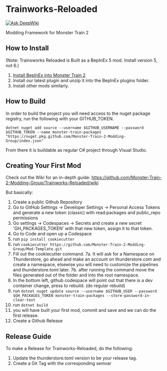 # Trainworks-Reloaded
[![Ask DeepWiki](https://deepwiki.com/badge.svg)](https://deepwiki.com/Monster-Train-2-Modding-Group/Trainworks-Reloaded)

Modding Framework for Monster Train 2

## How to Install

(Note: Trainsworks Reloaded is Built as a BepInEx 5 mod. Install version 5, not 6.)

1. [Install BepInEx into Monster Train 2](https://docs.bepinex.dev/articles/user_guide/installation/index.html)
2. Install our latest plugin and unzip it into the BepInEx plugins folder.
3. Install other mods similarly.

## How to Build

In order to build the project you will need access to the nuget package registry, run the following with your GITHUB_TOKEN.

`dotnet nuget add source --username $GITHUB_USERNAME --password $GITHUB_TOKEN --name monster-train-packages "https://nuget.pkg.github.com/Monster-Train-2-Modding-Group/index.json"`

From there it is buildable as regular C# project through Visual Studio.


## Creating Your First Mod

Check out the Wiki for an in-depth guide: https://github.com/Monster-Train-2-Modding-Group/Trainworks-Reloaded/wiki

But basically:
1. Create a public Github Repository
2. Go to  GitHub Settings → Developer Settings → Personal Access Tokens and generate a new token (classic) with read:packages and public_repo permissions
3. Go settings -> Codespaces -> Secrets and create a new secret 'GH_PACKAGES_TOKEN' with that new token, assign it to that token.
4. Go to Code and open up a Codespace
5. run `pip install cookiecutter`
6. run `cookiecutter https://github.com/Monster-Train-2-Modding-Group/Mod-Template.git`
7. Fill out the cookiecutter command.
7a. It will ask for a Namespace on Thunderstore, go ahead and make an account on thunderstore.com and create a namespace, elsewise you will need to customize the pipelines and thunderstore.toml later.
7b. after running the command move the files generated out of the folder and into the root namespace.
8. In the bottom left, github codespace will point out that there is a dev container change, press to rebuild. (do regular rebuild)
9. run `dotnet nuget update source --username $GITHUB_USER --password $GH_PACKAGES_TOKEN monster-train-packages --store-password-in-clear-text`
10. run `dotnet build`
11. you will have built your first mod, commit and save and we can do the first release.
12. Create a Github Release

## Release Guide

To make a Release for Trainworks-Reloaded, do the following:
1. Update the thunderstore.toml version to be your release tag.
2. Create a Git Tag with the corresponding semvar
